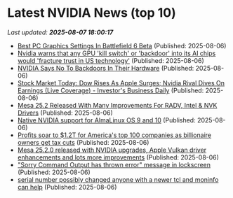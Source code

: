# Latest NVIDIA News (top 10)
_Last updated: **2025-08-07 18:00:17**_

- [Best PC Graphics Settings In Battlefield 6 Beta](https://www.gamespot.com/articles/best-pc-graphics-settings-in-battlefield-6/1100-6533746/) (Published: 2025-08-06)
- [Nvidia warns that any GPU 'kill switch' or 'backdoor' into its AI chips would 'fracture trust in US technology'](https://www.businessinsider.com/nvidia-criticizes-gpu-chip-backdoors-kill-switch-2025-8) (Published: 2025-08-06)
- [NVIDIA Says No To Backdoors In Their Hardware](https://pcper.com/2025/08/nvidia-says-no-to-backdoors-in-their-hardware/) (Published: 2025-08-06)
- [Stock Market Today: Dow Rises As Apple Surges; Nvidia Rival Dives On Earnings (Live Coverage) - Investor's Business Daily](https://slashdot.org/firehose.pl?op=view&amp;id=178594418) (Published: 2025-08-06)
- [Mesa 25.2 Released With Many Improvements For RADV, Intel & NVK Drivers](https://www.phoronix.com/news/Mesa-25.2-Released) (Published: 2025-08-06)
- [Native NVIDIA support for AlmaLinux OS 9 and 10](https://lwn.net/Articles/1032753/) (Published: 2025-08-06)
- [Profits soar to $1.2T for America's top 100 companies as billionaire owners get tax cuts](https://www.rawstory.com/profits-soar-to-1-2t-for-america-s-top-100-companies-as-billionaire-owners-get-tax-cuts/) (Published: 2025-08-06)
- [Mesa 25.2.0 released with NVIDIA upgrades, Apple Vulkan driver enhancements and lots more improvements](https://www.gamingonlinux.com/2025/08/mesa-25-2-0-released-with-nvidia-upgrades-apple-vulkan-driver-enhancements-and-lots-more-improvements/.) (Published: 2025-08-06)
- ["Sorry Command Output has thrown error" message in lockscreen](https://askubuntu.com/questions/1554151/sorry-command-output-has-thrown-error-message-in-lockscreen) (Published: 2025-08-06)
- [serial number possibly changed anyone with a newer tcl and moninfo can help](https://www.bleepingcomputer.com/forums/t/809987/serial-number-possibly-changed-anyone-with-a-newer-tcl-and-moninfo-can-help/) (Published: 2025-08-06)
